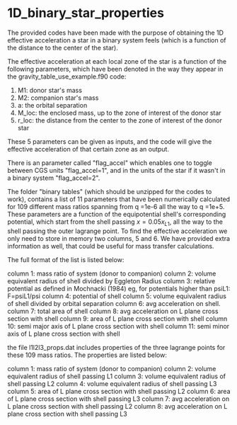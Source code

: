 # 1D_binary_star_properties

The provided codes have been made with the purpose of obtaining the 1D effective acceleration a star in a binary system feels (which is a function of the distance to the center of the star).

The effective acceleration at each local zone of the star is a function of the following parameters, which have been denoted in the way they appear in the gravity_table_use_example.f90 code:

1. M1: donor star's mass
2. M2: companion star's mass
3. a: the orbital separation
4. M_loc: the enclosed mass, up to the zone of interest of the donor star
5. r_loc: the distance from the center to the zone of interest of the donor star


These 5 parameters can be given as inputs, and the code will give the effective acceleration of that certain zone as an output.

There is an parameter called "flag_accel" which enables one to toggle between CGS units "flag_accel=1", and in the units of the star if it wasn't in a binary system "flag_accel=2".

The folder "binary tables" (which should be unzipped for the codes to work), contains a list of 11 parameters that have been numerically calculated for 109 different mass ratios spanning from q =1e-6  all the way to q =1e+5. These parameters are a function of the equipotential shell's corresponding potential, which start from the shell passing $x=0.05x_{L1}$, all the way to the shell passing the outer lagrange point. To find the effective acceleration we only need to store in memory two columns, 5 and 6.
We have provided extra information as well, that could be useful for mass transfer calculations.


The full format of the list is listed below:

column 1: mass ratio of system (donor to companion)
column 2: volume equivalent radius of shell divided by Eggleton Radius
column 3: relative potential as defined in Mochnacki (1984)  eg, for potentials higher than psiL1: F=psiL1/psi
column 4: potential of shell
column 5: volume equivalent radius of shell divided by orbital separation
column 6: avg acceleration on shell. 
column 7: total area of shell
column 8: avg acceleration on L plane cross section with shell
column 9: area of L plane cross section with shell
column 10: semi major axis of L plane cross section with shell
column 11: semi minor axis of L plane cross section with shell

the file l1l2l3_props.dat includes properties of the three lagrange points for these 109 mass ratios. The properties are listed below:

column 1: mass ratio of system (donor to companion)
column 2: volume equivalent radius of shell passing L1
column 3: volume equivalent radius of shell passing L2
column 4: volume equivalent radius of shell passing L3
column 5: area of L plane cross section with shell passing L2
column 6: area of L plane cross section with shell passing L3
column 7: avg acceleration on L plane cross section with shell passing L2
column 8: avg acceleration on L plane cross section with shell passing L3
